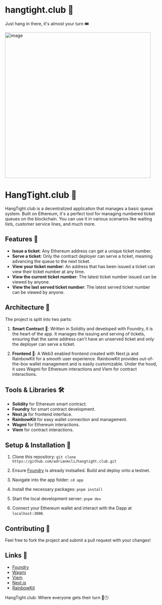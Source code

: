 # hangtight.club 🎪
Just hang in there, it's almost your turn 🎟️

<img width="480" alt="image" src="https://github.com/adrianmcli/hangtight.club/assets/943555/dda7a88b-0b5a-4350-9f16-3dfe8d24c03a">

# HangTight.club 🚀

HangTight.club is a decentralized application that manages a basic queue system. Built on Ethereum, it's a perfect tool for managing numbered ticket queues on the blockchain. You can use it in various scenarios like waiting lists, customer service lines, and much more.

## Features 🌟

- **Issue a ticket**: Any Ethereum address can get a unique ticket number.
- **Serve a ticket**: Only the contract deployer can serve a ticket, meaning advancing the queue to the next ticket.
- **View your ticket number**: An address that has been issued a ticket can view their ticket number at any time.
- **View the current ticket number**: The latest ticket number issued can be viewed by anyone.
- **View the last served ticket number**: The latest served ticket number can be viewed by anyone.

## Architecture 🔧

The project is split into two parts:

1. **Smart Contract** 📜: Written in Solidity and developed with Foundry, it is the heart of the app. It manages the issuing and serving of tickets, ensuring that the same address can't have an unserved ticket and only the deployer can serve a ticket.

2. **Frontend** 🎨: A Web3 enabled frontend created with Next.js and RainbowKit for a smooth user experience. RainbowKit provides out-of-the-box wallet management and is easily customizable. Under the hood, it uses Wagmi for Ethereum interactions and Viem for contract interactions.

## Tools & Libraries 🛠️

- **Solidity** for Ethereum smart contract.
- **Foundry** for smart contract development.
- **Next.js** for frontend interface.
- **RainbowKit** for easy wallet connection and management.
- **Wagmi** for Ethereum interactions.
- **Viem** for contract interactions.

## Setup & Installation 🚀

1. Clone this repository: `git clone https://github.com/adrianmcli/hangtight.club.git`

2. Ensure [Foundry](https://github.com/foundry-rs/foundry) is already instsalled. Build and deploy onto a testnet.

3. Navigate into the app folder: `cd app`

4. Install the necessary packages: `pnpm install`

5. Start the local development server: `pnpm dev`

6. Connect your Ethereum wallet and interact with the Dapp at `localhost:3000`.

## Contributing 🤝

Feel free to fork the project and submit a pull request with your changes!

## Links 🔗

- [Foundry](https://github.com/foundry-rs/foundry)
- [Wagmi](https://wagmi.sh/)
- [Viem](https://viem.sh/)
- [Next.js](https://nextjs.org/)
- [RainbowKit](https://rainbowkit.io/)

HangTight.club: Where everyone gets their turn 🌈🕒
